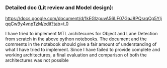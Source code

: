 ### Detailed doc (Lit review and Model design):
https://docs.google.com/document/d/1kEGlzpuvA56LF07GaJ8PQsrqCg5YljqqCw9y4vnpTzM/edit?tab=t.0

I have tried to implement MTL architecures for Object and Lane Detection from scratch in the above python notebooks. The document and the comments in the notebook should give a fair amount of understanding of what I have tried to implement.
Since I have failed to provide complete and working architectures, a final evaluation and comparison of both the architectures was not possible
